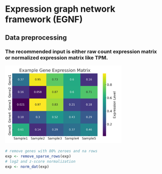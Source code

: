 # Expression graph network framework (EGNF)

## Data preprocessing
### The recommended input is either raw count expression matrix or normalized expression matrix like TPM. 
<img src="https://github.com/yliu38/EGNF/blob/main/images/example_expression_matrix.png" width="380">

``` r
# remove genes with 80% zeroes and na rows
exp <- remove_sparse_rows(exp)
# log2 and z-score normalization
exp <- norm_dat(exp)
```

##
